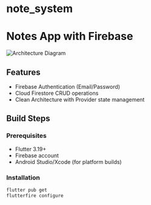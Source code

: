 # note_system

# Notes App with Firebase

![Architecture Diagram](./docs/architecture.png)

## Features
- Firebase Authentication (Email/Password)
- Cloud Firestore CRUD operations
- Clean Architecture with Provider state management

## Build Steps

### Prerequisites
- Flutter 3.19+
- Firebase account
- Android Studio/Xcode (for platform builds)

### Installation
```bash
flutter pub get
flutterfire configure

